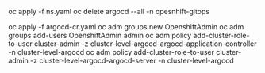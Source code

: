 oc apply -f ns.yaml
oc delete argocd --all -n opesnhift-gitops

oc apply -f argocd-cr.yaml
oc adm groups new OpenshiftAdmin
oc adm groups add-users OpenshiftAdmin admin
oc adm policy add-cluster-role-to-user cluster-admin -z cluster-level-argocd-argocd-application-controller -n cluster-level-argocd
oc adm policy add-cluster-role-to-user cluster-admin -z cluster-level-argocd-argocd-server -n cluster-level-argocd
